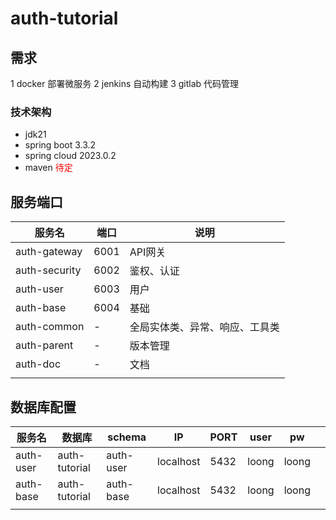 # auth-tutorial

## 需求
1 docker 部署微服务
2 jenkins 自动构建
3 gitlab 代码管理

### 技术架构
* jdk21
* spring boot 3.3.2
* spring cloud 2023.0.2
* maven <font color=red>待定</font>

## 服务端口

| 服务名        | 端口 | 说明                           |
| ------------- | ---- | ------------------------------ |
| auth-gateway  | 6001 | API网关                        |
| auth-security | 6002 | 鉴权、认证                     |
| auth-user     | 6003 | 用户                           |
| auth-base     | 6004 | 基础                           |
| auth-common   | -    | 全局实体类、异常、响应、工具类 |
| auth-parent   | -    | 版本管理                       |
| auth-doc      | -    | 文档                           |
|               |      |                                |



## 数据库配置



| 服务名    | 数据库        | schema    | IP        | PORT | user  | pw    |      |
| --------- | ------------- | --------- | --------- | ---- | ----- | ----- | ---- |
| auth-user | auth-tutorial | auth-user | localhost | 5432 | loong | loong |      |
| auth-base | auth-tutorial | auth-base | localhost | 5432 | loong | loong |      |
|           |               |           |           |      |       |       |      |


